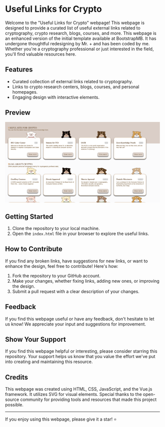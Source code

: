 # Useful Links for Crypto

Welcome to the "Useful Links for Crypto" webpage! This webpage is designed to provide a curated list of useful external links related to cryptography, crypto research, blogs, courses, and more. This webpage is an enhanced version of the initial template available at BootstrapMB. It has undergone thoughtful redesigning by Mr. + and has been coded by me. Whether you're a cryptography professional or just interested in the field, you'll find valuable resources here.

## Features

- Curated collection of external links related to cryptography.
- Links to crypto research centers, blogs, courses, and personal homepages.
- Engaging design with interactive elements.

## Preview

![Webpage Preview](./preview.jpg)

## Getting Started

1. Clone the repository to your local machine.
2. Open the `index.html` file in your browser to explore the useful links.

## How to Contribute

If you find any broken links, have suggestions for new links, or want to enhance the design, feel free to contribute! Here's how:

1. Fork the repository to your GitHub account.
2. Make your changes, whether fixing links, adding new ones, or improving the design.
3. Submit a pull request with a clear description of your changes.

## Feedback

If you find this webpage useful or have any feedback, don't hesitate to let us know! We appreciate your input and suggestions for improvement.

## Show Your Support

If you find this webpage helpful or interesting, please consider starring this repository. Your support helps us know that you value the effort we've put into creating and maintaining this resource.

## Credits

This webpage was created using HTML, CSS, JavaScript, and the Vue.js framework. It utilizes SVG for visual elements. Special thanks to the open-source community for providing tools and resources that made this project possible.

---

If you enjoy using this webpage, please give it a star! ⭐️
